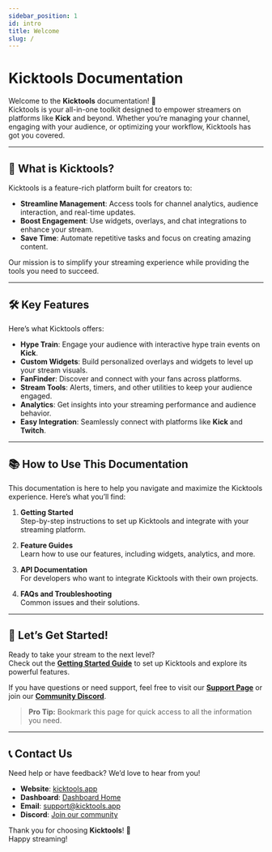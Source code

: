 ```yaml
---
sidebar_position: 1
id: intro
title: Welcome
slug: /
---
```


# Kicktools Documentation

Welcome to the **Kicktools** documentation! 🚀  
Kicktools is your all-in-one toolkit designed to empower streamers on platforms like **Kick** and beyond. Whether you’re managing your channel, engaging with your audience, or optimizing your workflow, Kicktools has got you covered.

---

## 🎯 What is Kicktools?

Kicktools is a feature-rich platform built for creators to:
- **Streamline Management**: Access tools for channel analytics, audience interaction, and real-time updates.
- **Boost Engagement**: Use widgets, overlays, and chat integrations to enhance your stream.
- **Save Time**: Automate repetitive tasks and focus on creating amazing content.

Our mission is to simplify your streaming experience while providing the tools you need to succeed.

---

## 🛠️ Key Features

Here’s what Kicktools offers:

- **Hype Train**: Engage your audience with interactive hype train events on **Kick**.
- **Custom Widgets**: Build personalized overlays and widgets to level up your stream visuals.
- **FanFinder**: Discover and connect with your fans across platforms.
- **Stream Tools**: Alerts, timers, and other utilities to keep your audience engaged.
- **Analytics**: Get insights into your streaming performance and audience behavior.
- **Easy Integration**: Seamlessly connect with platforms like **Kick** and **Twitch**.

---

## 📚 How to Use This Documentation

This documentation is here to help you navigate and maximize the Kicktools experience. Here’s what you’ll find:

1. **Getting Started**  
   Step-by-step instructions to set up Kicktools and integrate with your streaming platform.

2. **Feature Guides**  
   Learn how to use our features, including widgets, analytics, and more.

3. **API Documentation**  
   For developers who want to integrate Kicktools with their own projects.

4. **FAQs and Troubleshooting**  
   Common issues and their solutions.

---

## 🚀 Let’s Get Started!

Ready to take your stream to the next level?  
Check out the **[Getting Started Guide](./getting-started)** to set up Kicktools and explore its powerful features.

If you have questions or need support, feel free to visit our **[Support Page](https://kicktools.app/support)** or join our **[Community Discord](https://kicktools.app/discord)**.

> **Pro Tip:** Bookmark this page for quick access to all the information you need.

---

## 📞 Contact Us

Need help or have feedback? We’d love to hear from you!

- **Website**: [kicktools.app](https://kicktools.app)
- **Dashboard**: [Dashboard Home](https://dashboard.kicktools.app)  
- **Email**: [support@kicktools.app](mailto:support@kicktools.app)  
- **Discord**: [Join our community](https://kicktools.app/discord)  

Thank you for choosing **Kicktools**! 🎉  
Happy streaming!  
